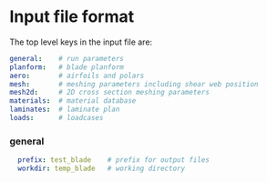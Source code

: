 # Input file format
The top level keys in the input file are:
```yaml
general:    # run parameters
planform:   # blade planform
aero:       # airfoils and polars
mesh:       # meshing parameters including shear web position
mesh2d:     # 2D cross section meshing parameters
materials:  # material database
laminates:  # laminate plan
loads:      # loadcases
```

### general
```yaml
  prefix: test_blade    # prefix for output files
  workdir: temp_blade   # working directory
```

